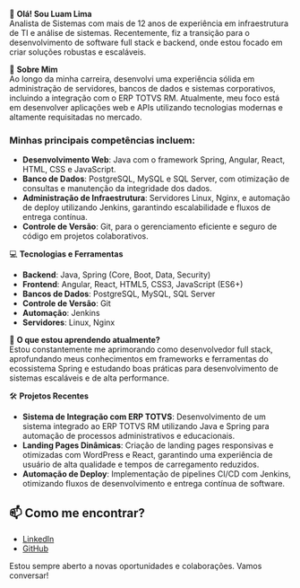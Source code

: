 👋 **Olá! Sou Luam Lima**  
Analista de Sistemas com mais de 12 anos de experiência em infraestrutura de TI e análise de sistemas. Recentemente, fiz a transição para o desenvolvimento de software full stack e backend, onde estou focado em criar soluções robustas e escaláveis.

🚀 **Sobre Mim**  
Ao longo da minha carreira, desenvolvi uma experiência sólida em administração de servidores, bancos de dados e sistemas corporativos, incluindo a integração com o ERP TOTVS RM. Atualmente, meu foco está em desenvolver aplicações web e APIs utilizando tecnologias modernas e altamente requisitadas no mercado.

### Minhas principais competências incluem:
- **Desenvolvimento Web**: Java com o framework Spring, Angular, React, HTML, CSS e JavaScript.
- **Banco de Dados**: PostgreSQL, MySQL e SQL Server, com otimização de consultas e manutenção da integridade dos dados.
- **Administração de Infraestrutura**: Servidores Linux, Nginx, e automação de deploy utilizando Jenkins, garantindo escalabilidade e fluxos de entrega contínua.
- **Controle de Versão**: Git, para o gerenciamento eficiente e seguro de código em projetos colaborativos.

💻 **Tecnologias e Ferramentas**
- **Backend**: Java, Spring (Core, Boot, Data, Security)
- **Frontend**: Angular, React, HTML5, CSS3, JavaScript (ES6+)
- **Bancos de Dados**: PostgreSQL, MySQL, SQL Server
- **Controle de Versão**: Git
- **Automação**: Jenkins
- **Servidores**: Linux, Nginx

🌱 **O que estou aprendendo atualmente?**  
Estou constantemente me aprimorando como desenvolvedor full stack, aprofundando meus conhecimentos em frameworks e ferramentas do ecossistema Spring e estudando boas práticas para desenvolvimento de sistemas escaláveis e de alta performance.

🛠️ **Projetos Recentes**
- **Sistema de Integração com ERP TOTVS**: Desenvolvimento de um sistema integrado ao ERP TOTVS RM utilizando Java e Spring para automação de processos administrativos e educacionais.
- **Landing Pages Dinâmicas**: Criação de landing pages responsivas e otimizadas com WordPress e React, garantindo uma experiência de usuário de alta qualidade e tempos de carregamento reduzidos.
- **Automação de Deploy**: Implementação de pipelines CI/CD com Jenkins, otimizando fluxos de desenvolvimento e entrega contínua de software.


## 📫 Como me encontrar?

- [LinkedIn](https://www.linkedin.com/in/luam-lima/)
- [GitHub](https://github.com/luamlima)

Estou sempre aberto a novas oportunidades e colaborações. Vamos conversar!
